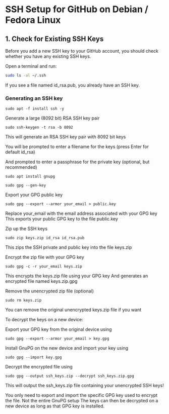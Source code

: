 # SSH Setup for GitHub on Debian / Fedora Linux   

## 1. Check for Existing SSH Keys      

Before you add a new SSH key to your GitHub account, you should check whether you have any existing SSH keys.      

Open a terminal and run:

```bash 
sudo ls -al ~/.ssh   
```

If you see a file named id_rsa.pub, you already have an SSH key.

### Generating an SSH key 

```
sudo apt -f install ssh -y
``` 

Generate a large (8092 bit) RSA SSH key pair

```
sudo ssh-keygen -t rsa -b 8092
```

This will generate an RSA SSH key pair with 8092 bit keys

You will be prompted to enter a filename for the keys (press Enter for default id_rsa)

And prompted to enter a passphrase for the private key (optional, but recommended)

```
sudo apt install gnupg
```

```
sudo gpg --gen-key
```

Export your GPG public key

```
sudo gpg --export --armor your_email > public.key
```

Replace your_email with the email address associated with your GPG key
This exports your public GPG key to the file public.key

Zip up the SSH keys

```
sudo zip keys.zip id_rsa id_rsa.pub
```

This zips the SSH private and public key into the file keys.zip

Encrypt the zip file with your GPG key

```
sudo gpg -c -r your_email keys.zip
```

This encrypts the keys.zip file using your GPG key
And generates an encrypted file named keys.zip.gpg

Remove the unencrypted zip file (optional)

```
sudo rm keys.zip
```

You can remove the original unencrypted keys.zip file if you want

To decrypt the keys on a new device:

Export your GPG key from the original device using 

```
sudo gpg --export --armor your_email > key.gpg
```

Install GnuPG on the new device and import your key using 

```
sudo gpg --import key.gpg
```

Decrypt the encrypted file using 

``` 
sudo gpg --output ssh_keys.zip --decrypt ssh_keys.zip.gpg
```

This will output the ssh_keys.zip file containing your unencrypted SSH keys!

You only need to export and import the specific GPG key used to encrypt the file. Not the entire GnuPG setup
The keys can then be decrypted on a new device as long as that GPG key is installed.

